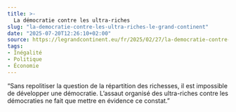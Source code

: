 ```yaml
---
title: >-
  La démocratie contre les ultra-riches
slug: "la-democratie-contre-les-ultra-riches-le-grand-continent"
date: "2025-07-20T12:26:10+02:00"
source: https://legrandcontinent.eu/fr/2025/02/27/la-democratie-contre-les-ultra-riches/
tags:
- Inégalité
- Politique
- Économie
---
```

“Sans repolitiser la question de la répartition des richesses, il est impossible de développer une démocratie. L’assaut organisé des ultra-riches contre les démocraties ne fait que mettre en évidence ce constat.”